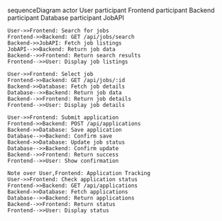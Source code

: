 sequenceDiagram
    actor User
    participant Frontend
    participant Backend
    participant Database
    participant JobAPI

    User->>Frontend: Search for jobs
    Frontend->>Backend: GET /api/jobs/search
    Backend->>JobAPI: Fetch job listings
    JobAPI-->>Backend: Return job data
    Backend-->>Frontend: Return search results
    Frontend-->>User: Display job listings

    User->>Frontend: Select job
    Frontend->>Backend: GET /api/jobs/:id
    Backend->>Database: Fetch job details
    Database-->>Backend: Return job data
    Backend-->>Frontend: Return job details
    Frontend-->>User: Display job details

    User->>Frontend: Submit application
    Frontend->>Backend: POST /api/applications
    Backend->>Database: Save application
    Database-->>Backend: Confirm save
    Backend->>Database: Update job status
    Database-->>Backend: Confirm update
    Backend-->>Frontend: Return success
    Frontend-->>User: Show confirmation

    Note over User,Frontend: Application Tracking
    User->>Frontend: Check application status
    Frontend->>Backend: GET /api/applications
    Backend->>Database: Fetch applications
    Database-->>Backend: Return applications
    Backend-->>Frontend: Return status
    Frontend-->>User: Display status